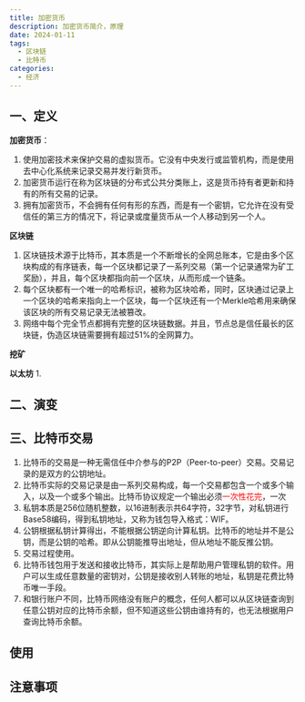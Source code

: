 ```yaml
---
title: 加密货币
description: 加密货币简介，原理
date: 2024-01-11
tags:
  - 区块链
  - 比特币
categories:
  - 经济
---
```

## 一、定义

**加密货币**：
1. 使用加密技术来保护交易的虚拟货币。它没有中央发行或监管机构，而是使用去中心化系统来记录交易并发行新货币。
2. 加密货币运行在称为区块链的分布式公共分类账上，这是货币持有者更新和持有的所有交易的记录。
3. 拥有加密货币，不会拥有任何有形的东西，而是有一个密钥，它允许在没有受信任的第三方的情况下，将记录或度量货币从一个人移动到另一个人。

**区块链**
1. 区块链技术源于比特币，其本质是一个不断增长的全网总账本，它是由多个区块构成的有序链表，每一个区块都记录了一系列交易（第一个记录通常为矿工奖励），并且，每个区块都指向前一个区块，从而形成一个链条。
2. 每个区块都有一个唯一的哈希标识，被称为区块哈希，同时，区块通过记录上一个区块的哈希来指向上一个区块，每一个区块还有一个Merkle哈希用来确保该区块的所有交易记录无法被篡改。
3. 网络中每个完全节点都拥有完整的区块链数据。并且，节点总是信任最长的区块链，伪造区块链需要拥有超过51%的全网算力。

**挖矿**

**以太坊**
1. 


## 二、演变


## 三、比特币交易

 1. 比特币的交易是一种无需信任中介参与的P2P（Peer-to-peer）交易。交易记录的是双方的公钥地址。
 2. 比特币实际的交易记录是由一系列交易构成，每一个交易都包含一个或多个输入，以及一个或多个输出。比特币协议规定一个输出必须<font color="#ff0000">一次性花完</font>，一次
 3. 私钥本质是256位随机整数，以16进制表示共64字符，32字节，对私钥进行Base58编码，得到私钥地址，又称为钱包导入格式：WIF。
 4. 公钥根据私钥计算得出，不能根据公钥逆向计算私钥。比特币的地址并不是公钥，而是公钥的哈希。即从公钥能推导出地址，但从地址不能反推公钥。
 5. 交易过程使用。
 6. 比特币钱包用于发送和接收比特币，其实际上是帮助用户管理私钥的软件。用户可以生成任意数量的密钥对，公钥是接收别人转账的地址，私钥是花费比特币唯一手段。
 7. 和银行账户不同，比特币网络没有账户的概念，任何人都可以从区块链查询到任意公钥对应的比特币余额，但不知道这些公钥由谁持有的，也无法根据用户查询比特币余额。
 
## 使用

## 注意事项